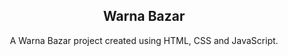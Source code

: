 <h2 align="center">Warna Bazar</h2>
<div align="center">
<p>A Warna Bazar project created using HTML, CSS and JavaScript.</p>



